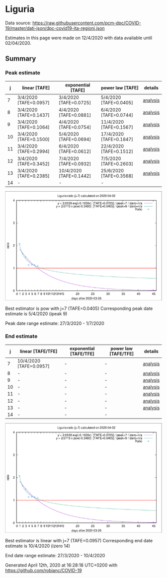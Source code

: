 # Liguria


Data source: https://raw.githubusercontent.com/pcm-dpc/COVID-19/master/dati-json/dpc-covid19-ita-regioni.json

Estimates in this page were made on 12/4/2020 with data available until 02/04/2020.


## Summary 

### Peak estimate 
|j|linear [TAFE]|exponential [TAFE]|power law [TAFE]|details|
|---|----|-----------|---------|-------|
|7|3/4/2020 [TAFE=0.0957]|3/4/2020 [TAFE=0.0725]|5/4/2020 [TAFE=0.0405]|[analysis](COVID-19_liguria_j7_2020-04-02.md)|
|8|3/4/2020 [TAFE=0.1437]|4/4/2020 [TAFE=0.0881]|6/4/2020 [TAFE=0.0744]|[analysis](COVID-19_liguria_j8_2020-04-02.md)|
|9|3/4/2020 [TAFE=0.1064]|4/4/2020 [TAFE=0.0754]|11/4/2020 [TAFE=0.1567]|[analysis](COVID-19_liguria_j9_2020-04-02.md)|
|10|3/4/2020 [TAFE=0.1500]|5/4/2020 [TAFE=0.0694]|17/4/2020 [TAFE=0.1847]|[analysis](COVID-19_liguria_j10_2020-04-02.md)|
|11|3/4/2020 [TAFE=0.2994]|6/4/2020 [TAFE=0.0612]|22/4/2020 [TAFE=0.1512]|[analysis](COVID-19_liguria_j11_2020-04-02.md)|
|12|3/4/2020 [TAFE=0.3452]|7/4/2020 [TAFE=0.0932]|7/5/2020 [TAFE=0.2603]|[analysis](COVID-19_liguria_j12_2020-04-02.md)|
|13|3/4/2020 [TAFE=0.2385]|10/4/2020 [TAFE=0.1442]|25/6/2020 [TAFE=0.3568]|[analysis](COVID-19_liguria_j13_2020-04-02.md)|
|14|-|-|-||

![best peak estimate](COVID-19_liguria_j7_2020-04-02.png)

Best estimator is pow with j=7 (TAFE=0.0405)
Corresponding peak date estimate is 5/4/2020 (ipeak 9)


Peak date range estimate: 27/3/2020 - 1/7/2020

### End estimate 
|j|linear [TAFE/TFE]|exponential [TAFE/TFE]|power law [TAFE/TFE]|details|
|---|----|-----------|---------|-------|
|7|10/4/2020 [TAFE=0.0957]|-|-|[analysis](COVID-19_liguria_j7_2020-04-02.md)|
|8|-|-|-|[analysis](COVID-19_liguria_j8_2020-04-02.md)|
|9|-|-|-|[analysis](COVID-19_liguria_j9_2020-04-02.md)|
|10|-|-|-|[analysis](COVID-19_liguria_j10_2020-04-02.md)|
|11|-|-|-|[analysis](COVID-19_liguria_j11_2020-04-02.md)|
|12|-|-|-|[analysis](COVID-19_liguria_j12_2020-04-02.md)|
|13|-|-|-|[analysis](COVID-19_liguria_j13_2020-04-02.md)|
|14|-|-|-||

![best zero estimate](COVID-19_liguria_j7_2020-04-02.png)

Best estimator is linear with j=7 (TAFE=0.0957)
Corresponding end date estimate is 10/4/2020 (izero 14)


End date range estimate: 27/3/2020 - 10/4/2020

Generated April 12th, 2020 at 16:28:18 UTC+0200 with https://github.com/robianc/COVID-19
